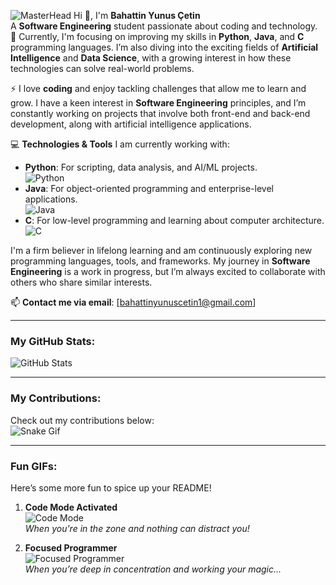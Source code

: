 ![MasterHead](https://media.licdn.com/dms/image/v2/D4D16AQElRO6bnzbE6Q/profile-displaybackgroundimage-shrink_350_1400/profile-displaybackgroundimage-shrink_350_1400/0/1728539039661?e=1749081600&v=beta&t=b8J9hh0hwIVBdR-1Y15EFLXLOgZvq-sjO2nMrH0s_Lg)
Hi 👋, I'm **Bahattin Yunus Çetin**  
A **Software Engineering** student passionate about coding and technology.  
🌱 Currently, I'm focusing on improving my skills in **Python**, **Java**, and **C** programming languages. I’m also diving into the exciting fields of **Artificial Intelligence** and **Data Science**, with a growing interest in how these technologies can solve real-world problems.

⚡ I love **coding** and enjoy tackling challenges that allow me to learn and grow. I have a keen interest in **Software Engineering** principles, and I’m constantly working on projects that involve both front-end and back-end development, along with artificial intelligence applications.

💻 **Technologies & Tools** I am currently working with:
- **Python**: For scripting, data analysis, and AI/ML projects.  
  ![Python](https://img.shields.io/badge/-Python-3776AB?style=flat&logo=python&logoColor=white)
- **Java**: For object-oriented programming and enterprise-level applications.  
  ![Java](https://img.shields.io/badge/-Java-007396?style=flat&logo=java&logoColor=white)
- **C**: For low-level programming and learning about computer architecture.  
  ![C](https://img.shields.io/badge/-C-00599C?style=flat&logo=c&logoColor=white)

I'm a firm believer in lifelong learning and am continuously exploring new programming languages, tools, and frameworks. My journey in **Software Engineering** is a work in progress, but I’m always excited to collaborate with others who share similar interests.

📫 **Contact me via email**: [bahattinyunuscetin1@gmail.com]

---

### My GitHub Stats:
![GitHub Stats](https://github-readme-stats.vercel.app/api?username=bahattinyunus&show_icons=true&theme=radical)

---

### My Contributions:
Check out my contributions below:  
![Snake Gif](https://github.com/bahattinyunus/bahattinyunus/blob/main/assets/github-contribution-grid-snake.svg)

---

### Fun GIFs:

Here’s some more fun to spice up your README!

1. **Code Mode Activated**  
![Code Mode](https://media.giphy.com/media/fAnEC88LccN7a/giphy.gif)  
_When you're in the zone and nothing can distract you!_

2. **Focused Programmer**  
![Focused Programmer](https://media.giphy.com/media/3ohs7ZyuJHkJeDoD0s/giphy.gif)  
_When you’re deep in concentration and working your magic..._
